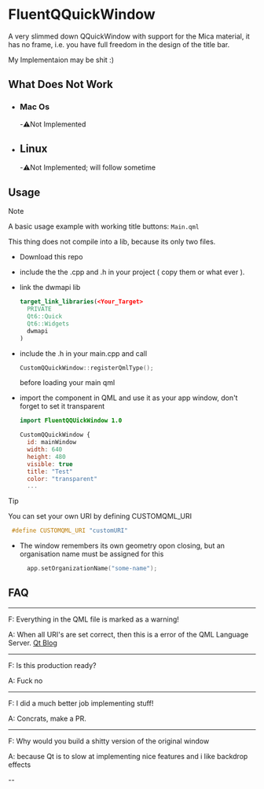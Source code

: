 # FluentQQuickWindow

A very slimmed down QQuickWindow with support for the Mica material, it has no frame, i.e. you have full freedom in the design of the title bar.

My Implementaion may be shit :)

## What Does Not Work
- ### Mac Os
  -⚠️Not Implemented
- ## Linux
  -⚠️Not Implemented; will follow sometime

## Usage

> [!NOTE]
> A basic usage example with working title buttons: ``Main.qml``

This thing does not compile into a lib, because its only two files.

- Download this repo
- include the the .cpp and .h in your project ( copy them or what ever ).
- link the dwmapi lib

  ```cmake
  target_link_libraries(<Your_Target>
    PRIVATE
    Qt6::Quick
    Qt6::Widgets
    dwmapi
  )
  ```
- include the .h in your main.cpp and call

  ```cpp
  CustomQQuickWindow::registerQmlType();
  ```
  before loading your main qml
- import the component in QML and use it as your app window, don't forget to set it transparent

  ```qml
  import FluentQQUickWindow 1.0

  CustomQQuickWindow {
    id: mainWindow
    width: 640
    height: 480
    visible: true
    title: "Test"
    color: "transparent"
    ...
  ```

> [!TIP]
> You can set your own URI by defining CUSTOMQML_URI
> ```cpp
>  #define CUSTOMQML_URI "customURI"
> ```

- The window remembers its own geometry opon closing, but an organisation name must be assigned for this

  ```cpp
    app.setOrganizationName("some-name");
  ```

## FAQ
---

F: Everything in the QML file is marked as a warning!

A: When all URI's are set correct, then this is a error of the QML Language Server. [Qt Blog](https://www.qt.io/blog/issues-with-qml-language-server-integration-in-qt-creator-14.0-and-15.0)

---

F: Is this production ready?

A: Fuck no

---

F: I did a much better job implementing stuff!

A: Concrats, make a PR.

---

F: Why would you build a shitty version of the original window

A: because Qt is to slow at implementing nice features and i like backdrop effects

--
